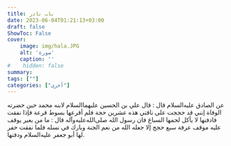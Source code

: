 ```yaml
---
title: باب نادر
date: 2023-06-04T01:21:13+03:00
draft: false
ShowToc: False
cover:
    image: img/hala.JPG
    alt: 'صورة'
    caption: ''
#    hidden: false
summary: 
tags: [""]
categories: ["أخرى"]
---
```

عن الصادق عليه‌السلام قال :
قال علي بن الحسين عليهما‌السلام لابنه محمد حين حضرته الوفاة إنني قد
حججت على ناقتي هذه عشرين حجة فلم أقرعها بسوط قرعة فإذا نفقت
فادفنها لا يأكل لحمها السباع فان رسول الله صلى‌الله‌عليه‌وآله قال : ما من بعير يوقف
عليه موقف عرفة سبع حجج إلا جعله الله من نعم الجنة وبارك في نسله
فلما نفقت حفر لها أبو جعفر عليه‌السلام ودفنها.

